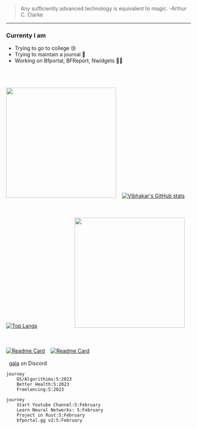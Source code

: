 >Any sufficiently advanced technology is equivalent to magic. -Arthur C. Clarke
***
### Currenty I am 
- Trying to go to college 😢
- Trying to maintain a journal 🙂
- Working on Bfportal, BFReport, Nwidgets 🧑‍🏭

&nbsp;    
&nbsp;   
&nbsp;  
<img src="https://media.giphy.com/media/WUlplcMpOCEmTGBtBW/giphy.gif" width="300">&nbsp; &nbsp; [![Vibhakar's GitHub stats](https://github-readme-stats.vercel.app/api?username=p0lygun&theme=highcontrast)](#)  
&nbsp;   
&nbsp;   
&nbsp;   
[![Top Langs](https://github-readme-stats.vercel.app/api/top-langs/?username=p0lygun&theme=highcontrast)](#)&nbsp;   &nbsp;   &nbsp;   &nbsp;   &nbsp;  &nbsp;   &nbsp;   &nbsp;   &nbsp;   &nbsp;  &nbsp;   &nbsp; &nbsp; <img src="https://media1.giphy.com/media/8YBpKSm3uPWG9Ca0F4/giphy.gif" width="300" height="300">  
&nbsp;   
&nbsp;   
&nbsp;  
[![Readme Card](https://github-readme-stats.vercel.app/api/pin/?username=p0lygun&repo=wallpaper-engine&theme=highcontrast)](https://github.com/p0lygun/wallpaper-engine)&nbsp;  &nbsp;   [![Readme Card](https://github-readme-stats.vercel.app/api/pin/?username=p0lygun&repo=portal_helper&theme=highcontrast)](https://github.com/p0lygun/portal_helper)
&nbsp;   
&nbsp;   
&nbsp;
[gala](https://discord.com/users/338947895665360898) on Discord
```mermaid
journey
    DS/Algorithims:5:2023
    Better Health:5:2023
    Freelancing:5:2023
```
```mermaid
journey
    Start Youtube Channel:5:February
    Learn Neural Networks: 5:February 
    Project in Rust:5:February
    bfportal.gg v2:5:February  
```